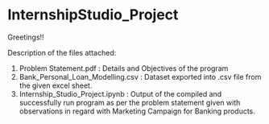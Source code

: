 # InternshipStudio_Project
Greetings!!

Description of the files attached:

1) Problem Statement.pdf : Details and Objectives of the program
2) Bank_Personal_Loan_Modelling.csv : Dataset exported into .csv file from the given excel sheet.
3) Internship_Studio_Project.ipynb : Output of the compiled and successfully run program as per the problem statement given with observations in regard with Marketing Campaign for Banking products.
